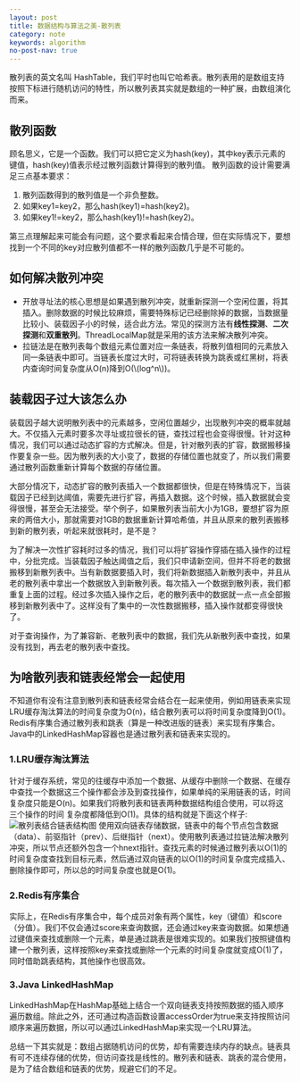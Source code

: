 ```yaml
---
layout: post
title: 数据结构与算法之美-散列表
category: note
keywords: algorithm
no-post-nav: true
---
```


散列表的英文名叫 HashTable，我们平时也叫它哈希表。散列表用的是数组支持按照下标进行随机访问的特性，所以散列表其实就是数组的一种扩展，由数组演化而来。

<script type="text/javascript" src="http://cdn.mathjax.org/mathjax/latest/MathJax.js?config=default"></script>

## 散列函数
顾名思义，它是一个函数。我们可以把它定义为hash(key)，其中key表示元素的键值，hash(key)值表示经过散列函数计算得到的散列值。
散列函数的设计需要满足三点基本要求：
1. 散列函数得到的散列值是一个非负整数。
2. 如果key1=key2，那么hash(key1)=hash(key2)。
3. 如果key1!=key2，那么hash(key1)!=hash(key2)。

第三点理解起来可能会有问题，这个要求看起来合情合理，但在实际情况下，要想找到一个不同的key对应散列值都不一样的散列函数几乎是不可能的。

## 如何解决散列冲突
- 开放寻址法的核心思想是如果遇到散列冲突，就重新探测一个空闲位置，将其插入。删除数据的时候比较麻烦，需要特殊标记已经删除掉的数据，当数据量比较小、装载因子小的时候，适合此方法。常见的探测方法有**线性探测**、**二次探测**和**双重散列**。ThreadLocalMap就是采用的该方法来解决散列冲突。
- 拉链法是在散列表每个数组元素位置对应一条链表，将散列值相同的元素放入同一条链表中即可。当链表长度过大时，可将链表转换为跳表或红黑树，将表内查询时间复杂度从O(n)降到O(\\(log^n\\))。

## 装载因子过大该怎么办
装载因子越大说明散列表中的元素越多，空闲位置越少，出现散列冲突的概率就越大。不仅插入元素时要多次寻址或拉很长的链，查找过程也会变得很慢。针对这种情况，我们可以通过动态扩容的方式解决。但是，针对散列表的扩容，数据搬移操作要复杂一些。因为散列表的大小变了，数据的存储位置也就变了，所以我们需要通过散列函数重新计算每个数据的存储位置。 

大部分情况下，动态扩容的散列表插入一个数据都很快，但是在特殊情况下，当装载因子已经到达阈值，需要先进行扩容，再插入数据。这个时候，插入数据就会变得很慢，甚至会无法接受。举个例子，如果散列表当前大小为1GB，要想扩容为原来的两倍大小，那就需要对1GB的数据重新计算哈希值，并且从原来的散列表搬移到新的散列表，听起来就很耗时，是不是？   

为了解决一次性扩容耗时过多的情况，我们可以将扩容操作穿插在插入操作的过程中，分批完成。当装载因子触达阈值之后，我们只申请新空间，但并不将老的数据搬移到新散列表中。当有新数据要插入时，我们将新数据插入新散列表中，并且从老的散列表中拿出一个数据放入到新散列表。每次插入一个数据到散列表，我们都重复上面的过程。经过多次插入操作之后，老的散列表中的数据就一点一点全部搬移到新散列表中了。这样没有了集中的一次性数据搬移，插入操作就都变得很快了。    

对于查询操作，为了兼容新、老散列表中的数据，我们先从新散列表中查找，如果没有找到，再去老的散列表中查找。

## 为啥散列表和链表经常会一起使用
不知道你有没有注意到散列表和链表经常会结合在一起来使用，例如用链表来实现LRU缓存淘汰算法的时间复杂度为O(n)，结合散列表可以将时间复杂度降到O(1)。Redis有序集合通过散列表和跳表（算是一种改进版的链表）来实现有序集合。Java中的LinkedHashMap容器也是通过散列表和链表来实现的。

### 1.LRU缓存淘汰算法
针对于缓存系统，常见的往缓存中添加一个数据、从缓存中删除一个数据、在缓存中查找一个数据这三个操作都会涉及到查找操作，如果单纯的采用链表的话，时间复杂度只能是O(n)。如果我们将散列表和链表两种数据结构组合使用，可以将这三个操作的时间 复杂度都降低到O(1)。具体的结构就是下面这个样子:
![散列表结合链表结构图](http://image.wyc1856.club/2019-12-10-15-40-53.png)
使用双向链表存储数据，链表中的每个节点包含数据（data）、前驱指针（prev）、后继指针（next）。使用散列表通过拉链法解决散列冲突，所以节点还额外包含一个hnext指针。查找元素的时候通过散列表以O(1)的时间复杂度查找到目标元素，然后通过双向链表的以O(1)的时间复杂度完成插入、删除操作即可，所以总的时间复杂度也就是O(1)。

### 2.Redis有序集合
实际上，在Redis有序集合中，每个成员对象有两个属性，key（键值）和score（分值）。我们不仅会通过score来查询数据，还会通过key来查询数据。如果想通过键值来查找或删除一个元素，单是通过跳表是很难实现的。如果我们按照键值构建一个散列表，这样按照key来查找或删除一个元素的时间复杂度就变成O(1)了，同时借助跳表结构，其他操作也很高效。

### 3.Java LinkedHashMap
LinkedHashMap在HashMap基础上结合一个双向链表支持按照数据的插入顺序遍历数组。除此之外，还可通过构造函数设置accessOrder为true来支持按照访问顺序来遍历数据，所以可以通过LinkedHashMap来实现一个LRU算法。

总结一下其实就是：数组占据随机访问的优势，却有需要连续内存的缺点。链表具有可不连续存储的优势，但访问查找是线性的。散列表和链表、跳表的混合使用，是为了结合数组和链表的优势，规避它们的不足。